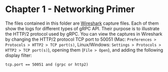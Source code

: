 # Chapter 1 - Networking Primer

The files contained in this folder are [Wireshark](https://www.wireshark.org/) capture files. Each of them show the logs for different types of gRPC API. Their purpose is to illustrate the HTTP/2 protocol used by gRPC. You can view the captures in Wireshark by changing the HTTP/2 protocol TCP port to 50051 (Mac: `Preferences > Protocols > HTTP2 > TCP port(s)`, Linux/Windows: `Settings > Protocols > HTTP2 > TCP port(s)`), opening them (`File > Open`), and adding the following display filter:

```
tcp.port == 50051 and (grpc or http2)
```